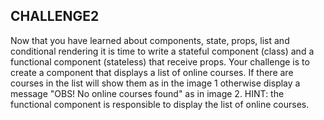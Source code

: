 ## CHALLENGE2

Now that you have learned about components, state, props, list and conditional rendering it is time to write a stateful component (class) and a functional component (stateless) that receive props. Your challenge is to create a component that displays a list of online courses. If there are courses in the list will show them as in the image 1 otherwise display a message "OBS! No online courses found" as in image 2.
HINT: the functional component is responsible to display the list of online courses.
